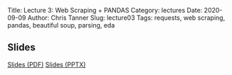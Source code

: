 Title: Lecture 3: Web Scraping + PANDAS
Category: lectures
Date: 2020-09-09
Author: Chris Tanner
Slug: lecture03
Tags: requests, web scraping, pandas, beautiful soup, parsing, eda


## Slides
[Slides (PDF)]({attach}slides/Lecture03_Data_II.pdf)
[Slides (PPTX)]({attach}slides/Lecture03_Data_II.pptx)
